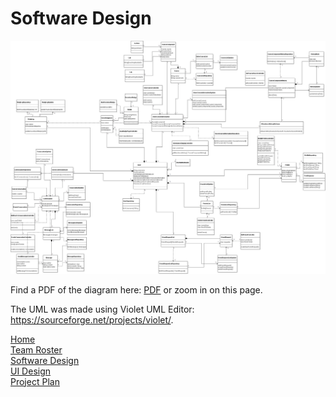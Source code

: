 # Software Design

<img src="UML/uml_diagram_final.jpg">

Find a PDF of the diagram here: [PDF](UML/uml_diagram_final.pdf) or zoom in on this page.

The UML was made using Violet UML Editor: <https://sourceforge.net/projects/violet/>.

[Home](README.md)  
[Team Roster](TEAMROSTER.md)  
[Software Design](SOFTWAREDESIGN.md)  
[UI Design](UIDESIGN.md)  
[Project Plan](PROJECTPLAN.md) 